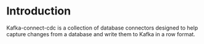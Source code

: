 # Introduction

Kafka-connect-cdc is a collection of database connectors designed to help capture changes from a database and write them 
to Kafka in a row format.


